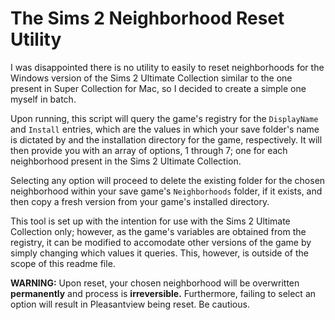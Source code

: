 # The Sims 2 Neighborhood Reset Utility

I was disappointed there is no utility to easily to reset neighborhoods for the Windows version of the Sims 2 Ultimate Collection similar to the one present in Super Collection for Mac, so I decided to create a simple one myself in batch.

Upon running, this script will query the game's registry for the `DisplayName` and `Install` entries, which are the values in which your save folder's name is dictated by and the installation directory for the game, respectively. It will then provide you with an array of options, 1 through 7; one for each neighborhood present in the Sims 2 Ultimate Collection.

Selecting any option will proceed to delete the existing folder for the chosen neighborhood within your save game's `Neighborhoods` folder, if it exists, and then copy a fresh version from your game's installed directory.

This tool is set up with the intention for use with the Sims 2 Ultimate Collection only; however, as the game's variables are obtained from the registry, it can be modified to accomodate other versions of the game by simply changing which values it queries. This, however, is outside of the scope of this readme file.

**WARNING:** Upon reset, your chosen neighborhood will be overwritten **permanently** and process is **irreversible.** Furthermore, failing to select an option will result in Pleasantview being reset. Be cautious.
